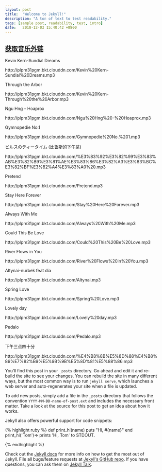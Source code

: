 ```yaml
---
layout: post
title:  "Welcome to Jekyll!"
description: "A ton of text to test readability."
tags: [sample post, readability, test, intro]
date:   2018-12-03 15:40:42 +0800
---
```


## [获取音乐外链](https://music.liuzhijin.cn/?name=Altynai&type=netease)

Kevin Kern-Sundial Dreams
<p>http://plpm31pgm.bkt.clouddn.com/Kevin%20Kern-Sundial%20Dreams.mp3</p>
Through the Arbor
<p>http://plpm31pgm.bkt.clouddn.com/Kevin%20Kern-Through%20the%20Arbor.mp3</p>
Ngu Hng - Hoaprox
<p>http://plpm31pgm.bkt.clouddn.com/Ngu%20Hng%20-%20Hoaprox.mp3</p>
Gymnopedie No.1
<p>http://plpm31pgm.bkt.clouddn.com/Gymnopedie%20No.%201.mp3</p>
ビルスのティータイム (比鲁斯的下午茶)
<p>http://plpm31pgm.bkt.clouddn.com/%E3%83%92%E3%82%99%E3%83%AB%E3%82%B9%E3%81%AE%E3%83%86%E3%82%A3%E3%83%BC%E3%82%BF%E3%82%A4%E3%83%A0%20.mp3</p>
Pretend
<p>http://plpm31pgm.bkt.clouddn.com/Pretend.mp3</p>
Stay Here Forever
<p>http://plpm31pgm.bkt.clouddn.com/Stay%20Here%20Forever.mp3</p>
Always With Me
<p>http://plpm31pgm.bkt.clouddn.com/Always%20With%20Me.mp3</p>
Could This Be Love
<p>http://plpm31pgm.bkt.clouddn.com/Could%20This%20Be%20Love.mp3</p>
River Flows in You
<p>http://plpm31pgm.bkt.clouddn.com/River%20Flows%20in%20You.mp3</p>
Altynai-nurbek feat dia
<p>http://plpm31pgm.bkt.clouddn.com/Altynai.mp3</p>
Spring Love
<p>http://plpm31pgm.bkt.clouddn.com/Spring%20Love.mp3</p>
Lovely day
<p>http://plpm31pgm.bkt.clouddn.com/Lovely%20day.mp3</p>
Pedalo
<p>http://plpm31pgm.bkt.clouddn.com/Pedalo.mp3</p>
下午三点四十分
<p>http://plpm31pgm.bkt.clouddn.com/%E4%B8%8B%E5%8D%88%E4%B8%89%E7%82%B9%E5%9B%9B%E5%8D%81%E5%88%86.mp3</p>

You’ll find this post in your `_posts` directory. Go ahead and edit it and re-build the site to see your changes. You can rebuild the site in many different ways, but the most common way is to run `jekyll serve`, which launches a web server and auto-regenerates your site when a file is updated.

To add new posts, simply add a file in the `_posts` directory that follows the convention `YYYY-MM-DD-name-of-post.ext` and includes the necessary front matter. Take a look at the source for this post to get an idea about how it works.

Jekyll also offers powerful support for code snippets:

{% highlight ruby %}
def print_hi(name)
  puts "Hi, #{name}"
end
print_hi('Tom')=> prints 'Hi, Tom' to STDOUT.

{% endhighlight %}

Check out the [Jekyll docs][jekyll-docs] for more info on how to get the most out of Jekyll. File all bugs/feature requests at [Jekyll’s GitHub repo][jekyll-gh]. If you have questions, you can ask them on [Jekyll Talk][jekyll-talk].

[jekyll-docs]: https://jekyllrb.com/docs/home
[jekyll-gh]:   https://github.com/jekyll/jekyll
[jekyll-talk]: https://talk.jekyllrb.com/
